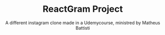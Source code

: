 <h1 align="center">ReactGram Project</h1>
<p align="center">A different instagram clone made in a Udemycourse, ministred by Matheus Battisti</p>
